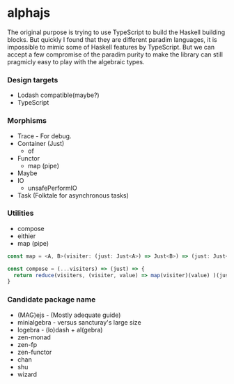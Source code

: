 # alphajs

The original purpose is trying to use TypeScript to build the Haskell building blocks. But quickly I found that they are different paradim languages, it is impossible to mimic some of Haskell features by TypeScript. But we can accept a few compromise of the paradim purity to make the library can still pragmicly easy to play with the algebraic types.

### Design targets

* Lodash compatible(maybe?)
* TypeScript

### Morphisms

* Trace - For debug.
* Container (Just)
  - of
* Functor
  - map (pipe)
* Maybe
* IO
  - unsafePerformIO
* Task (Folktale for asynchronous tasks)

### Utilities

* compose
* eithier
* map (pipe)

```typescript
const map = <A, B>(visiter: (just: Just<A>) => Just<B>) => (just: Just<A>) => just.map(visiter);
```

```typescript
const compose = (...visiters) => (just) => {
  return reduce(visiters, (visiter, value) => map(visiter)(value) )(just);
}
```

### Candidate package name

* (MAG)ejs - (Mostly adequate guide)
* minialgebra - versus sancturay's large size
* logebra - (lo)dash + al(gebra)
* zen-monad
* zen-fp
* zen-functor
* chan
* shu
* wizard
